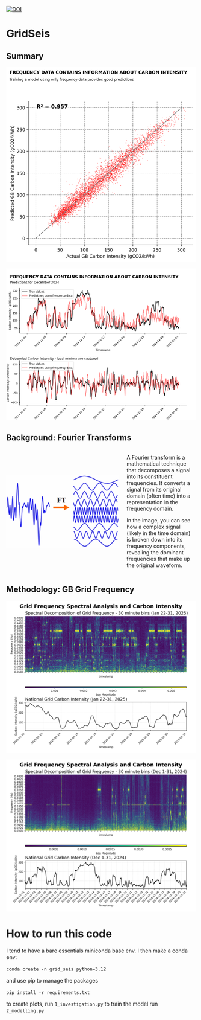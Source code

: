
[![DOI](https://zenodo.org/badge/398899394.svg)](https://doi.org/10.5281/zenodo.14933301)


# GridSeis

## Summary

![Diagram](/plots/scatter_xgb.png)

![Diagram](/plots/validation.png)

## Background: Fourier Transforms
<div style="display: flex; align-items: center;">
  <img src="plots/fourier.png" alt="Fourier Transform visualization" width="300">
  <div style="margin-left: 20px;">
    <p>A Fourier transform is a mathematical technique that decomposes a signal into its constituent frequencies. It converts a signal from its original domain (often time) into a representation in the frequency domain.</p>
    <p>In the image, you can see how a complex signal (likely in the time domain) is broken down into its frequency components, revealing the dominant frequencies that make up the original waveform.</p>
  </div>
</div>

## Methodology: GB Grid Frequency


![Diagram](/plots/fft_heatmap_january.png)


![Diagram](/plots/fft_heatmap_december.png)




<!-- ![Diagram](/plots/fourier.png) -->




# How to run this code

I tend to have a bare essentials miniconda base env. I then make a conda env:

`conda create -n grid_seis python=3.12`

and use pip to manage the packages

`pip install -r requirements.txt`

to create plots, run `1_investigation.py`
to train the model run `2_modelling.py`
